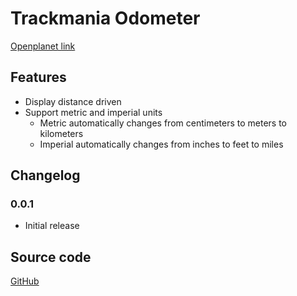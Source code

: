 # Trackmania Odometer

[Openplanet link](https://openplanet.nl/files/159)

## Features
* Display distance driven
* Support metric and imperial units
    * Metric automatically changes from centimeters to meters to kilometers
    * Imperial automatically changes from inches to feet to miles

## Changelog
### 0.0.1 
* Initial release

## Source code
[GitHub](https://github.com/ruurdbijlsma/tm-odometer)

